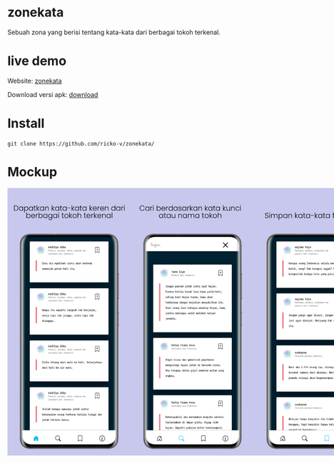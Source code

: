 # zonekata
Sebuah zona yang berisi tentang kata-kata dari berbagai tokoh terkenal.

# live demo
Website: [zonekata](https://ricko-v.github.io/zonekata)

Download versi apk: [download](https://github.com/ricko-v/zonekata/releases/download/apk/ZonaKata.apk)

# Install
`
git clone https://github.com/ricko-v/zonekata/
`
# Mockup
<div style='display:flex'>
  <img src='https://raw.githubusercontent.com/ricko-v/zonekata/master/Mockup/homescreen.jpeg' style='width:300px; height:600px'>
  <img src='https://raw.githubusercontent.com/ricko-v/zonekata/master/Mockup/cari.jpeg' style='width:300px; height:600px'>
  <img src='https://raw.githubusercontent.com/ricko-v/zonekata/master/Mockup/simpan.jpeg' style='width:300px; height:600px'>
</div>
